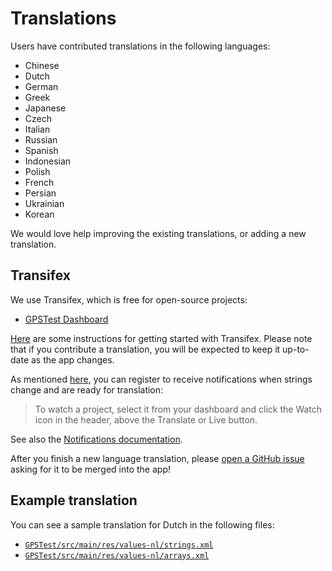 # Translations

Users have contributed translations in the following languages:
* Chinese
* Dutch
* German
* Greek
* Japanese
* Czech
* Italian
* Russian
* Spanish
* Indonesian
* Polish
* French
* Persian
* Ukrainian
* Korean

We would love help improving the existing translations, or adding a new translation.

## Transifex

We use Transifex, which is free for open-source projects:
* [GPSTest Dashboard](https://www.transifex.com/sean-barbeau/gpstest-android/dashboard/)

[Here](https://docs.transifex.com/getting-started-1/translators) are some instructions for getting started with Transifex.  Please note that if you contribute a translation, you will be expected to keep it up-to-date as the app changes.

As mentioned [here](https://docs.transifex.com/faq/all#what-kind-of-notifications-can-i-get-for-the-projects-i-translate), you can register to receive notifications when strings change and are ready for translation:

>To watch a project, select it from your dashboard and click the Watch icon in the header, above the Translate or Live button.

See also the [Notifications documentation](https://docs.transifex.com/tracking/notifications).

After you finish a new language translation, please [open a GitHub issue](https://github.com/barbeau/gpstest/issues/new) asking for it to be merged into the app!

## Example translation

You can see a sample translation for Dutch in the following files:

* [`GPSTest/src/main/res/values-nl/strings.xml`](/GPSTest/src/main/res/values-nl/strings.xml)
* [`GPSTest/src/main/res/values-nl/arrays.xml`](/GPSTest/src/main/res/values-nl/arrays.xml)